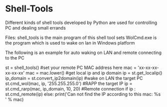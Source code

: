 # Shell-Tools
Different kinds of shell tools developed by Python are used for controlling PC and dealing small errands

Files:
shell_tools is the main program of this shell tool sets
WolCmd.exe is the program which is used to wake on lan in Windows platform

The following is an example for auto waking on LAN and remote connecting to the PC

st = shell_tools()
#set your remote PC MAC address here
mac = 'xx-xx-xx-xx-xx-xx'
mac = mac.lower()
#get local ip and ip domain
ip = st.get_localip()
ip_domain = st.convert_ip2domain(ip)
#wake on LAN the target PC
st.cmd_wol(mac, ip, '255.255.255.0')
#RAPP the target IP
ip = st.cmd_rarp(mac, ip_domain, 10, 20)
#Remote connection
if ip :
    st.cmd_remote(ip)
else:
    print('Can not find the IP according to this mac: %s ' % mac)
